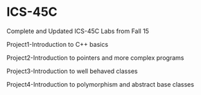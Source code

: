 # ICS-45C

Complete and Updated ICS-45C Labs from Fall 15

Project1-Introduction to C++ basics

Project2-Introduction to pointers and more complex programs

Project3-Introduction to well behaved classes

Project4-Introduction to polymorphism and abstract base classes
